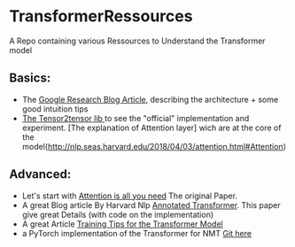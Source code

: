 # TransformerRessources
A Repo containing various Ressources to Understand the Transformer model

## Basics:
* The [Google Research Blog Article](https://ai.googleblog.com/2017/08/transformer-novel-neural-network.html), describing the architecture + some good intuition tips
* [The Tensor2tensor lib ](https://github.com/tensorflow/tensor2tensor#language-modeling) to see the "official" implementation and experiment.
[The explanation of Attention layer] wich are at the core of the model(http://nlp.seas.harvard.edu/2018/04/03/attention.html#Attention)

## Advanced:
* Let's start with [Attention is all you need](https://arxiv.org/abs/1706.03762) The original Paper.
* A great Blog article By Harvard Nlp [Annotated Transformer](nlp.seas.harvard.edu/2018/04/03/attention.html). 
This paper give great Details (with code on the implementation)
* A great Article [Training Tips for the Transformer Model](https://arxiv.org/abs/1804.00247)
* a PyTorch implementation of the Transformer for NMT [Git here](https://github.com/huggingface/pytorch-openai-transformer-lm)
